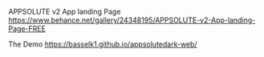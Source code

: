 APPSOLUTE v2 App landing Page
https://www.behance.net/gallery/24348195/APPSOLUTE-v2-App-landing-Page-FREE

The Demo
https://basselk1.github.io/appsolutedark-web/
